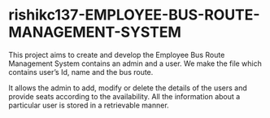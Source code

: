 # rishikc137-EMPLOYEE-BUS-ROUTE-MANAGEMENT-SYSTEM
This project aims to create and develop the Employee Bus Route Management System contains an admin and a user. We make the file which contains user’s Id, name and the bus route.

 It allows the admin to add, modify or delete the details of the users and provide seats according to the availability. All the information about a particular user is stored in a retrievable manner. 

